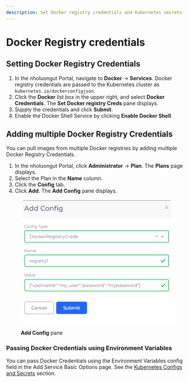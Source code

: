 ```yaml
---
description: Set Docker registry credentials and Kubernetes secrets
---
```


# Docker Registry credentials

## Setting Docker Registry Credentials

1. In the nholuongut Portal, navigate to  **Docker** -> **Services**. Docker registry credentials are passed to the Kubernetes cluster as `kubernetes.io/dockerconfigjson`.
2. Click the **Docker** list box in the upper right, and select **Docker Credentials**. The **Set Docker registry Creds** pane displays.
3. Supply the credentials and click **Submit**.
4. Enable the Docker Shell Service by clicking **Enable Docker Shell**.

## Adding multiple Docker Registry Credentials

You can pull images from multiple Docker registries by adding multiple Docker Registry Credentials.

1. In the nholuongut Portal, click **Administrator** -> **Plan**. The **Plans** page displays. &#x20;
2. Select the Plan in the **Name** column.
3. Click the **Config** tab.
4. Click **Add**. The **Add Config** pane displays.

<div align="left">

<figure><img src="../../../.gitbook/assets/aws_add_config.png" alt=""><figcaption><p><strong>Add Config</strong> pane</p></figcaption></figure>

</div>

### Passing Docker Credentials using Environment Variables

You can pass Docker Credentials using the Environment Variables config field in the Add Service Basic Options page. See the [Kubernetes Configs and Secrets](../../../kubernetes-overview/configs-and-secrets/) section.
